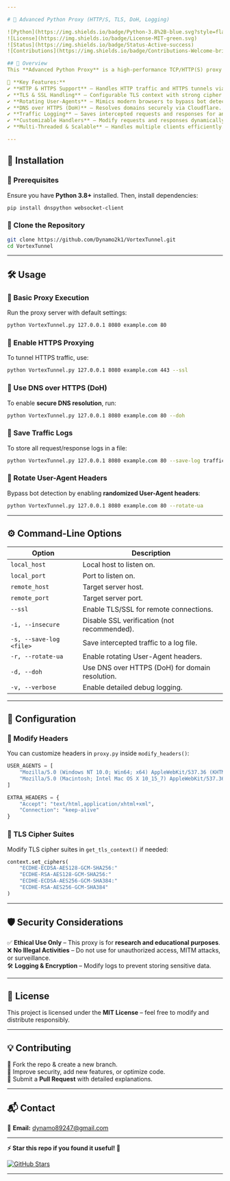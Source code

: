 ```yaml
---

# 🚀 Advanced Python Proxy (HTTP/S, TLS, DoH, Logging)  

![Python](https://img.shields.io/badge/Python-3.8%2B-blue.svg?style=flat&logo=python)  
![License](https://img.shields.io/badge/License-MIT-green.svg)  
![Status](https://img.shields.io/badge/Status-Active-success)  
![Contributions](https://img.shields.io/badge/Contributions-Welcome-brightgreen.svg)  

## 🌟 Overview  
This **Advanced Python Proxy** is a high-performance TCP/HTTP(S) proxy with **TLS support, DNS over HTTPS (DoH), rotating User-Agents, logging, and header modification** to simulate real browser traffic. Designed for **security research, penetration testing, and network analysis**, it provides deep traffic inspection and protocol handling.  

🔹 **Key Features:**  
✔️ **HTTP & HTTPS Support** – Handles HTTP traffic and HTTPS tunnels via `CONNECT`.  
✔️ **TLS & SSL Handling** – Configurable TLS context with strong cipher suites.  
✔️ **Rotating User-Agents** – Mimics modern browsers to bypass bot detection.  
✔️ **DNS over HTTPS (DoH)** – Resolves domains securely via Cloudflare.  
✔️ **Traffic Logging** – Saves intercepted requests and responses for analysis.  
✔️ **Customizable Handlers** – Modify requests and responses dynamically.  
✔️ **Multi-Threaded & Scalable** – Handles multiple clients efficiently.  

---
```


## 📌 Installation  

### 🔹 Prerequisites  
Ensure you have **Python 3.8+** installed. Then, install dependencies:  

```bash
pip install dnspython websocket-client
```

### 🔹 Clone the Repository  
```bash
git clone https://github.com/Dynamo2k1/VortexTunnel.git
cd VortexTunnel
```

---

## 🛠 Usage  

### 🔹 Basic Proxy Execution  
Run the proxy server with default settings:  

```bash
python VortexTunnel.py 127.0.0.1 8080 example.com 80
```

### 🔹 Enable HTTPS Proxying  
To tunnel HTTPS traffic, use:  
```bash
python VortexTunnel.py 127.0.0.1 8080 example.com 443 --ssl
```

### 🔹 Use DNS over HTTPS (DoH)  
To enable **secure DNS resolution**, run:  
```bash
python VortexTunnel.py 127.0.0.1 8080 example.com 80 --doh
```

### 🔹 Save Traffic Logs  
To store all request/response logs in a file:  
```bash
python VortexTunnel.py 127.0.0.1 8080 example.com 80 --save-log traffic.log
```

### 🔹 Rotate User-Agent Headers  
Bypass bot detection by enabling **randomized User-Agent headers**:  
```bash
python VortexTunnel.py 127.0.0.1 8080 example.com 80 --rotate-ua
```

---

## ⚙️ Command-Line Options  

| Option            | Description |
|------------------|------------|
| `local_host` | Local host to listen on. |
| `local_port` | Port to listen on. |
| `remote_host` | Target server host. |
| `remote_port` | Target server port. |
| `--ssl` | Enable TLS/SSL for remote connections. |
| `-i, --insecure` | Disable SSL verification (not recommended). |
| `-s, --save-log <file>` | Save intercepted traffic to a log file. |
| `-r, --rotate-ua` | Enable rotating User-Agent headers. |
| `-d, --doh` | Use DNS over HTTPS (DoH) for domain resolution. |
| `-v, --verbose` | Enable detailed debug logging. |

---

## 🔧 Configuration  

### 🔹 Modify Headers  
You can customize headers in `proxy.py` inside `modify_headers()`:

```python
USER_AGENTS = [
    "Mozilla/5.0 (Windows NT 10.0; Win64; x64) AppleWebKit/537.36 (KHTML, like Gecko) Chrome/116.0.0.0 Safari/537.36",
    "Mozilla/5.0 (Macintosh; Intel Mac OS X 10_15_7) AppleWebKit/537.36 (KHTML, like Gecko) Chrome/114.0.5735.198 Safari/537.36"
]

EXTRA_HEADERS = {
    "Accept": "text/html,application/xhtml+xml",
    "Connection": "keep-alive"
}
```

### 🔹 TLS Cipher Suites  
Modify TLS cipher suites in `get_tls_context()` if needed:

```python
context.set_ciphers(
    "ECDHE-ECDSA-AES128-GCM-SHA256:"
    "ECDHE-RSA-AES128-GCM-SHA256:"
    "ECDHE-ECDSA-AES256-GCM-SHA384:"
    "ECDHE-RSA-AES256-GCM-SHA384"
)
```

---

## 🛡️ Security Considerations  

✅ **Ethical Use Only** – This proxy is for **research and educational purposes**.  
❌ **No Illegal Activities** – Do not use for unauthorized access, MITM attacks, or surveillance.  
🛠 **Logging & Encryption** – Modify logs to prevent storing sensitive data.  

---

## 📜 License  
This project is licensed under the **MIT License** – feel free to modify and distribute responsibly.  

---

## 💡 Contributing  
🔹 Fork the repo & create a new branch.  
🔹 Improve security, add new features, or optimize code.  
🔹 Submit a **Pull Request** with detailed explanations.  

---

## 📬 Contact  
📧 **Email:** dynamo89247@gmail.com 

---

**⚡ Star this repo if you found it useful! 🚀**  

[![GitHub Stars](https://img.shields.io/github/stars/dynamo2k1/VortexTunnel.svg?style=social)](https://github.com/Dynamo2k1/VortexTunnel)  

---
